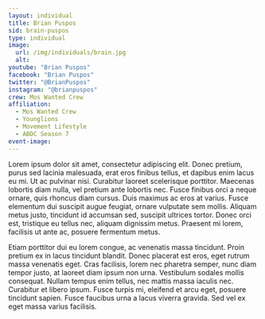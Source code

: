 ```yaml
---
layout: individual
title: Brian Puspos
sid: brain-puspos
type: individual
image: 
  url: /img/individuals/brain.jpg
  alt: 
youtube: "Brian Puspos"
facebook: "Brian Puspos"
twitter: "@BrianPuspos"
instagram: "@brianpuspos"
crew: Mos Wanted Crew
affiliation:
  - Mos Wanted Crew
  - Younglions
  - Movement Lifestyle
  - ABDC Season 7
event-image:
---
```


Lorem ipsum dolor sit amet, consectetur adipiscing elit. Donec pretium, purus sed lacinia malesuada, erat eros finibus tellus, et dapibus enim lacus eu mi. Ut ac pulvinar nisi. Curabitur laoreet scelerisque porttitor. Maecenas lobortis diam nulla, vel pretium ante lobortis nec. Fusce finibus orci a neque ornare, quis rhoncus diam cursus. Duis maximus ac eros at varius. Fusce elementum dui suscipit augue feugiat, ornare vulputate sem mollis. Aliquam metus justo, tincidunt id accumsan sed, suscipit ultrices tortor. Donec orci est, tristique eu tellus nec, aliquam dignissim metus. Praesent mi lorem, facilisis ut ante ac, posuere fermentum metus.

Etiam porttitor dui eu lorem congue, ac venenatis massa tincidunt. Proin pretium ex in lacus tincidunt blandit. Donec placerat est eros, eget rutrum massa venenatis eget. Cras facilisis, lorem nec pharetra semper, nunc diam tempor justo, at laoreet diam ipsum non urna. Vestibulum sodales mollis consequat. Nullam tempus enim tellus, nec mattis massa iaculis nec. Curabitur et libero ipsum. Fusce turpis mi, eleifend et arcu eget, posuere tincidunt sapien. Fusce faucibus urna a lacus viverra gravida. Sed vel ex eget massa varius facilisis.